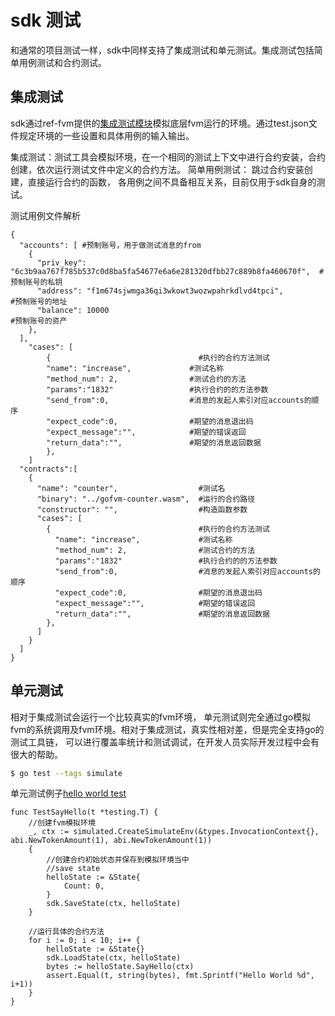 # sdk 测试

和通常的项目测试一样，sdk中同样支持了集成测试和单元测试。集成测试包括简单用例测试和合约测试。

## 集成测试

sdk通过ref-fvm提供的[集成测试模块](https://github.com/filecoin-project/ref-fvm/tree/master/testing/integration)模拟底层fvm运行的环境。通过test.json文件规定环境的一些设置和具体用例的输入输出。

集成测试：测试工具会模拟环境，在一个相同的测试上下文中进行合约安装，合约创建，依次运行测试文件中定义的合约方法。 
简单用例测试： 跳过合约安装创建，直接运行合约的函数， 各用例之间不具备相互关系，目前仅用于sdk自身的测试。

测试用例文件解析

```
{
  "accounts": [ #预制账号，用于做测试消息的from
    {
      "priv_key": "6c3b9aa767f785b537c0d8ba5fa54677e6a6e281320dfbb27c889b8fa460670f",  #预制账号的私钥
      "address": "f1m674sjwmga36qi3wkowt3wozwpahrkdlvd4tpci",                          #预制账号的地址
      "balance": 10000                                                                 #预制账号的资产
    },
  ],
    "cases": [
        {                                 #执行的合约方法测试
        "name": "increase",             #测试名称
        "method_num": 2,                #测试合约的方法
        "params":"1832"                 #执行合约的的方法参数
        "send_from":0,                  #消息的发起人索引对应accounts的顺序
        "expect_code":0,                #期望的消息退出码
        "expect_message":"",            #期望的错误返回
        "return_data":"",               #期望的消息返回数据
        },
    ]     
  "contracts":[
    {
      "name": "counter",                  #测试名
      "binary": "../gofvm-counter.wasm",  #运行的合约路径
      "constructor": "",                  #构造函数参数
      "cases": [
        {                                 #执行的合约方法测试
          "name": "increase",             #测试名称
          "method_num": 2,                #测试合约的方法
          "params":"1832"                 #执行合约的的方法参数
          "send_from":0,                  #消息的发起人索引对应accounts的顺序
          "expect_code":0,                #期望的消息退出码
          "expect_message":"",            #期望的错误返回
          "return_data":"",               #期望的消息返回数据
        },
      ]
    }
  ]
}
```

## 单元测试

相对于集成测试会运行一个比较真实的fvm环境， 单元测试则完全通过go模拟fvm的系统调用及fvm环境。相对于集成测试，真实性相对差，但是完全支持go的测试工具链， 可以进行覆盖率统计和测试调试，在开发人员实际开发过程中会有很大的帮助。

```bash
$ go test --tags simulate 
```

单元测试例子[hello world test](https://github.com/ipfs-force-community/go-fvm-sdk/tree/master/examples/hellocontract/contract)

```
func TestSayHello(t *testing.T) {
    //创建fvm模拟环境
	_, ctx := simulated.CreateSimulateEnv(&types.InvocationContext{}, abi.NewTokenAmount(1), abi.NewTokenAmount(1))
	{
	    //创建合约初始状态并保存到模拟环境当中
		//save state
		helloState := &State{
			Count: 0,
		}
		sdk.SaveState(ctx, helloState) 
	}

	//运行具体的合约方法
	for i := 0; i < 10; i++ {
		helloState := &State{}
		sdk.LoadState(ctx, helloState)
		bytes := helloState.SayHello(ctx)
		assert.Equal(t, string(bytes), fmt.Sprintf("Hello World %d", i+1))
	}
}
```